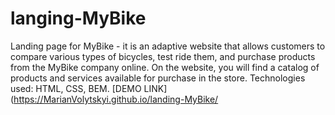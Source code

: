 # langing-MyBike 
Landing page for MyBike - it is an adaptive website that allows customers to compare various types of bicycles, test ride them, and purchase products from the MyBike company online.
On the website, you will find a catalog of products and services available for purchase in the store.
Technologies used: HTML, CSS, BEM.
[DEMO LINK](https://MarianVolytskyi.github.io/landing-MyBike/
